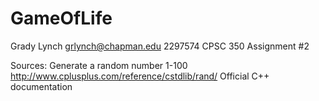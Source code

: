 # GameOfLife
Grady Lynch
grlynch@chapman.edu
2297574
CPSC 350 Assignment #2

Sources:
  Generate a random number 1-100 http://www.cplusplus.com/reference/cstdlib/rand/
  Official C++ documentation
